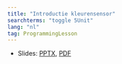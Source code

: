 ```yaml
---
title: "Introductie kleurensensor"
searchterms: "toggle 5Unit"
lang: "nl"
tag: ProgrammingLesson
---
```

 <ul>
 <li class="ng-binding">Slides:
 <a href="ProgrammingLessons/kleurensensor.pptx">PPTX</a>,
 <a href="ProgrammingLessons/kleurensensor.pdf">PDF</a>
 </li>
 </ul>
